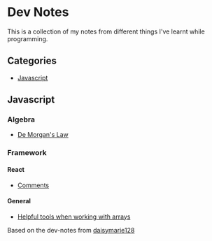 # Dev Notes
This is a collection of my notes from different things I've learnt while programming.

## Categories
- [Javascript](#javascript)



## Javascript
### Algebra
- [De Morgan's Law](js/algebra/de-morgans-laws.md)

### Framework
#### React 
- [Comments](js/framework/react/comments.md)


#### General
- [Helpful tools when working with arrays](js/general/arrays.md)

Based on the dev-notes from [daisymarie128](https://github.com/daisymarie128/dev-notes)